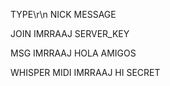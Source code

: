 TYPE\r\n
NICK
MESSAGE

JOIN
IMRRAAJ
SERVER_KEY

MSG
IMRRAAJ
HOLA AMIGOS

WHISPER
MIDI
IMRRAAJ
HI SECRET
